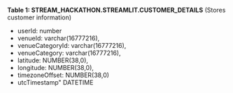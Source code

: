 **Table 1: STREAM_HACKATHON.STREAMLIT.CUSTOMER_DETAILS** (Stores customer information)

- userId: number
- venueId: varchar(16777216),
- venueCategoryId: varchar(16777216),
- venueCategory: varchar(16777216),
- latitude: NUMBER(38,0),
- longitude: NUMBER(38,0),
- timezoneOffset: NUMBER(38,0)
- utcTimestamp" DATETIME

